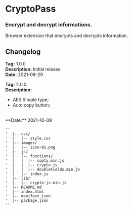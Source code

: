 # CryptoPass
### Encrypt and decrypt informations.
Browser extension that encrypts and decrypts information.

## Changelog
**Tag:** 1.0.0<br>
**Description:** Initial release<br>
**Date:** 2021-08-29<br>

**Tag:** 2.0.0<br>
**Description:** 
<br>
- AES Simple type; 
- Auto copy button;
<br>
**Date:** 2021-10-09<br>


```
''
'  |-- css/
'  |   |-- style.css
'  |-- images/
'  |   |-- icon-01.png
'  |-- js/
'  |   |-- functions/
'  |   |  |-- copty.min.js
'  |   |  |-- crypto.js
'  |   |  |-- doubleFields.min.js
'  |   |-- index.js
'  |-- lib/
'  |   |-- crypto-js.min.js
'  |-- README.md
'  |-- index.html
'  |-- manifest.json
'  |-- package.json
''
```
